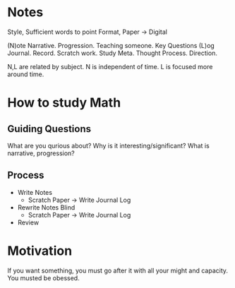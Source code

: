 # Notes
Style, Sufficient words to point
Format, Paper -> Digital

(N)ote
Narrative. Progression. Teaching someone. Key Questions
(L)og
Journal. Record. Scratch work. Study Meta. Thought Process. Direction.

N,L are related by subject.
N is independent of time.
L is focused more around time. 

# How to study Math

## Guiding Questions

What are you qurious about?
Why is it interesting/significant?
What is narrative, progression?

## Process

* Write Notes
	* Scratch Paper -> Write Journal Log
* Rewrite Notes Blind
	* Scratch Paper -> Write Journal Log
* Review

# Motivation
If you want something, you must go after it with all your might and capacity.
You musted be obessed.
